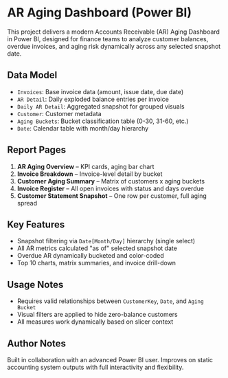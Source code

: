 
# AR Aging Dashboard (Power BI)

This project delivers a modern Accounts Receivable (AR) Aging Dashboard in Power BI, designed for finance teams to analyze customer balances, overdue invoices, and aging risk dynamically across any selected snapshot date.

## Data Model

- `Invoices`: Base invoice data (amount, issue date, due date)
- `AR Detail`: Daily exploded balance entries per invoice
- `Daily AR Detail`: Aggregated snapshot for grouped visuals
- `Customer`: Customer metadata
- `Aging Buckets`: Bucket classification table (0-30, 31-60, etc.)
- `Date`: Calendar table with month/day hierarchy

## Report Pages

1. **AR Aging Overview** – KPI cards, aging bar chart
2. **Invoice Breakdown** – Invoice-level detail by bucket
3. **Customer Aging Summary** – Matrix of customers x aging buckets
4. **Invoice Register** – All open invoices with status and days overdue
5. **Customer Statement Snapshot** – One row per customer, full aging spread

## Key Features

- Snapshot filtering via `Date[Month/Day]` hierarchy (single select)
- All AR metrics calculated "as of" selected snapshot date
- Overdue AR dynamically bucketed and color-coded
- Top 10 charts, matrix summaries, and invoice drill-down

## Usage Notes

- Requires valid relationships between `CustomerKey`, `Date`, and `Aging Bucket`
- Visual filters are applied to hide zero-balance customers
- All measures work dynamically based on slicer context

## Author Notes

Built in collaboration with an advanced Power BI user. Improves on static accounting system outputs with full interactivity and flexibility.
